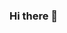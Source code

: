 ### Hi there 👋

<!--
**AntVith/AntVith** is a ✨ _special_ ✨ repository because its `README.md` (this file) appears on your GitHub profile.

Imagine the Matrix + The "One Rule" of Fight Club + The Office.

Magic :black_joker:

Magic is what I create.

From this magic I have created:
* Striverr :computer: -- a freelance tech and software engineering web application modeled off of Fiverr with features in services, bookings, and reviews
* SoundStream :headphones: -- a music sharing app designed after SoundCloud with full music upload functionality to AWS, WaveSurfer techonology for music play, and comment and like capabilities
    
I'm also currently progressing my skills and knowledge in Python, JavaScript, SQL, HTML, CSS, React, Redux, Flask, Express, and more!



